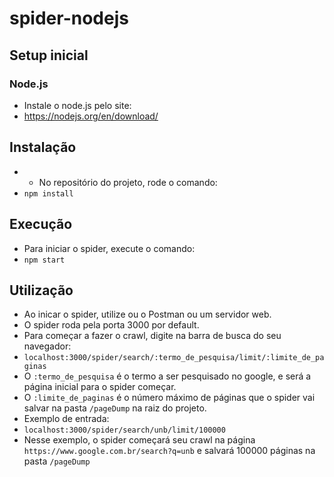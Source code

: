 # spider-nodejs

## Setup inicial

### Node.js

* Instale o node.js pelo site:
* https://nodejs.org/en/download/

## Instalação

* * No repositório do projeto, rode o comando:
* ```npm install```

## Execução

* Para iniciar o spider, execute o comando:
* ```npm start```

## Utilização

* Ao inicar o spider, utilize ou o Postman ou um servidor web.
* O spider roda pela porta 3000 por default.
* Para começar a fazer o crawl, digite na barra de busca do seu navegador:
* ```localhost:3000/spider/search/:termo_de_pesquisa/limit/:limite_de_paginas```
* O ```:termo_de_pesquisa``` é o termo a ser pesquisado no google, e será a página inicial para o spider começar.
* O ```:limite_de_paginas``` é o número máximo de páginas que o spider vai salvar na pasta ```/pageDump``` na raiz do projeto.
* Exemplo de entrada:
* ```localhost:3000/spider/search/unb/limit/100000```
* Nesse exemplo, o spider começará seu crawl na página ```https://www.google.com.br/search?q=unb``` e salvará 100000 páginas na pasta ```/pageDump```
